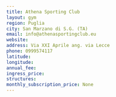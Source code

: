 ```yaml
---
title: Athena Sporting Club
layout: gym
region: Puglia
city: San Marzano di S.G. (TA)
email: info@athenasportingclub.eu
website: 
address: Via XXI Aprile ang. via Lecce
phone: 0999574117
latitude: 
longitude: 
annual_fee: 
ingress_price: 
structures: 
monthly_subscription_price: None
---
```


